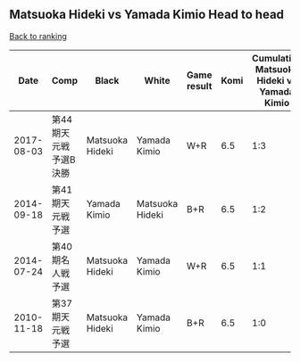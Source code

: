 ## Matsuoka Hideki vs Yamada Kimio Head to head

[Back to ranking](../../index.md)




| **Date** | **Comp** | **Black** | **White** | **Game result** | **Komi** | **Cumulative Matsuoka Hideki vs Yamada Kimio** | **Matsuoka Hideki streak** | **Yamada Kimio streak** | 
| --- | --- | --- | --- | --- | --- | --- | --- | --- |
| 2017-08-03 | 第44期天元戦　予選B決勝 | Matsuoka Hideki | Yamada Kimio | W+R | 6.5 | 1:3 | 0 | 3 | 
| 2014-09-18 | 第41期天元戦予選 | Yamada Kimio | Matsuoka Hideki | B+R | 6.5 | 1:2 | 0 | 2 | 
| 2014-07-24 | 第40期名人戦予選 | Matsuoka Hideki | Yamada Kimio | W+R | 6.5 | 1:1 | 0 | 1 | 
| 2010-11-18 | 第37期天元戦予選 | Matsuoka Hideki | Yamada Kimio | B+R | 6.5 | 1:0 | 1 | 0 |




